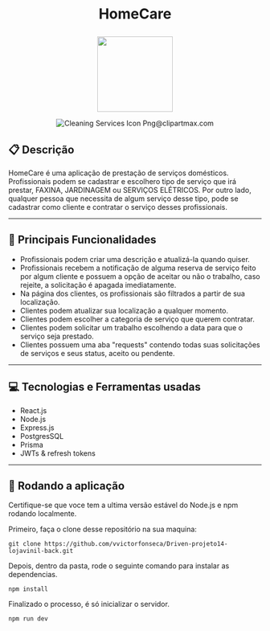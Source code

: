 # <p align = "center"> HomeCare </p>

<p align="center">
   <img width="150" src="file:///C:/Users/Victor%20Hugo%20Fonseca/Downloads/20835078991584409089.svg"/>
</p>

<p align = "center">
   <img src="https://www.clipartmax.com/png/middle/298-2983623_cleaning-services-icon-png.png" alt="Cleaning Services Icon Png@clipartmax.com">
</p>


##  :clipboard: Descrição

HomeCare é uma aplicação de prestação de serviços domésticos. Profissionais podem se cadastrar e escolhero tipo de serviço que irá prestar, FAXINA, JARDINAGEM ou SERVIÇOS ELÉTRICOS. Por outro lado, qualquer pessoa que necessita de algum serviço desse tipo, pode se cadastrar como cliente e contratar o serviço desses profissionais.

***
##  :hammer: Principais Funcionalidades

- Profissionais podem criar uma descrição e atualizá-la quando quiser.
- Profissionais recebem a notificação de alguma reserva de serviço feito por algum cliente e possuem a opção de aceitar ou não o trabalho, caso rejeite, a solicitação é apagada imediatamente.
- Na página dos clientes, os profissionais são filtrados a partir de sua localização.
- Clientes podem atualizar sua localização a qualquer momento.
- Clientes podem escolher a categoria de serviço que querem contratar.
- Clientes podem solicitar um trabalho escolhendo a data para que o serviço seja prestado.
- Clientes possuem uma aba "requests" contendo todas suas solicitações de serviços e seus status, aceito ou pendente.

***

## :computer:	 Tecnologias e Ferramentas usadas

- React.js
- Node.js
- Express.js
- PostgresSQL
- Prisma
- JWTs & refresh tokens

***
## 🏁 Rodando a aplicação

Certifique-se que voce tem a ultima versão estável do Node.js e npm rodando localmente.

Primeiro, faça o clone desse repositório na sua maquina:

```
git clone https://github.com/vvictorfonseca/Driven-projeto14-lojavinil-back.git
```

Depois, dentro da pasta, rode o seguinte comando para instalar as dependencias.

```
npm install
```

Finalizado o processo, é só inicializar o servidor.
```
npm run dev
```
